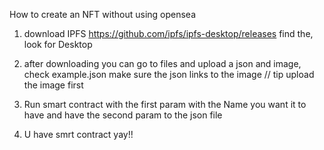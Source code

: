How to create an NFT without using opensea
1. download IPFS
https://github.com/ipfs/ipfs-desktop/releases
find the, look for Desktop

2. after downloading you can go to files and upload
   a json and image, check example.json
   make sure the json links to the image
   // tip upload the image first
 
3. Run smart contract with the first param with the Name you want it to have
    and have the second param to the json file
    
4. U have smrt contract yay!!

